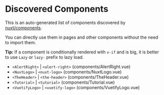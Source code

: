 # Discovered Components

This is an auto-generated list of components discovered by [nuxt/components](https://github.com/nuxt/components).

You can directly use them in pages and other components without the need to import them.

**Tip:** If a component is conditionally rendered with `v-if` and is big, it is better to use `Lazy` or `lazy-` prefix to lazy load.

- `<AlertRight>` | `<alert-right>` (components/AlertRight.vue)
- `<NuxtLogo>` | `<nuxt-logo>` (components/NuxtLogo.vue)
- `<TheHeader>` | `<the-header>` (components/TheHeader.vue)
- `<Tutorial>` | `<tutorial>` (components/Tutorial.vue)
- `<VuetifyLogo>` | `<vuetify-logo>` (components/VuetifyLogo.vue)
